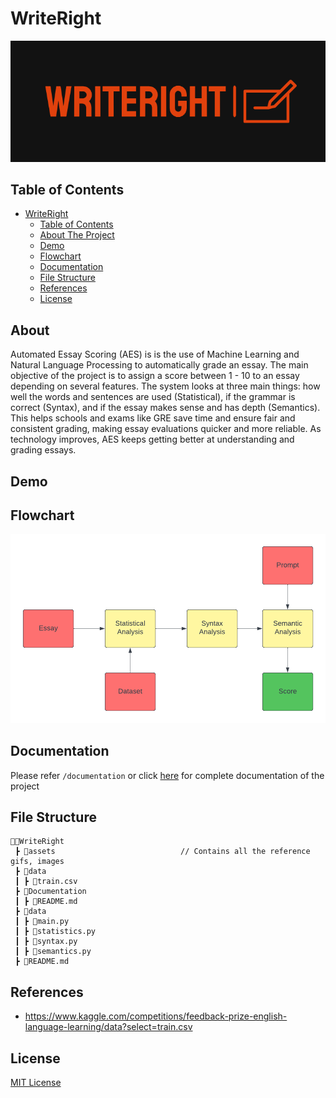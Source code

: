 # WriteRight

<p align="center">
    <img src="assets/logo.png" alt="Project logo">
</p>

## Table of Contents

- [WriteRight](#WriteRight)
  - [Table of Contents](#table-of-contents)
  - [About The Project](#about)
  - [Demo](#demo)
  - [Flowchart](#flowchart)
  - [Documentation](#documentation)
  - [File Structure](#file-structure)
  - [References](#references)
  - [License](#license)
  

## About

Automated Essay Scoring (AES) is is the use of Machine Learning and Natural Language Processing to automatically grade an essay. The main objective of the project is to assign a score between 1 - 10 to an essay depending on several features. The system looks at three main things: how well the words and sentences are used (Statistical), if the grammar is correct (Syntax), and if the essay makes sense and has depth (Semantics). This helps schools and exams like GRE save time and ensure fair and consistent grading, making essay evaluations quicker and more reliable. As technology improves, AES keeps getting better at understanding and grading essays.

## Demo

## Flowchart

<p align="center">
    <img src="assets/flowchart.png" alt="Flowchart">
</p>


## Documentation

Please refer ```/documentation``` or click <a href="https://github.com/PritK99/Transformers-from-Scratch/tree/main/documentation">here</a> for complete documentation of the project

## File Structure
```
👨‍💻WriteRight
 ┣ 📂assets                            // Contains all the reference gifs, images
 ┣ 📂data  
 ┃ ┣ 📄train.csv  
 ┣ 📂Documentation
 ┃ ┣ 📄README.md
 ┣ 📂data                 
 ┃ ┣ 📄main.py    
 ┃ ┣ 📄statistics.py
 ┃ ┣ 📄syntax.py                
 ┃ ┣ 📄semantics.py 
 ┣ 📄README.md
``` 

## References
* https://www.kaggle.com/competitions/feedback-prize-english-language-learning/data?select=train.csv

## License
[MIT License](https://opensource.org/licenses/MIT)